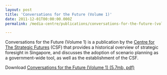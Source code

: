 ```yaml
---
layout: post
title: 'Conversations for the Future (Volume 1)'
date: 2011-12-01T00:00:00.000Z
permalink: /media-centre/publications/conversations-for-the-future-(volume-1)/

---
```



Conversations for the Future (Volume 1) is a publication by the [Centre for The Strategic Futures](https://www.csf.gov.sg) (CSF) that provides a historical overview of strategic foresight in Singapore, and discusses the adoption of scenario planning as a government-wide tool, as well as the establishment of the CSF.

Download [Conversations for the Future (Volume 1) (5.7mb, pdf)](/images/PublicationImages/conversations-for-the-future-vol-1.pdf)


